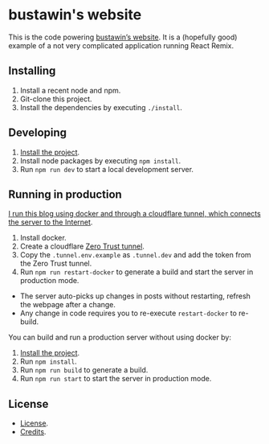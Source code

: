 # bustawin's website

This is the code powering [bustawin’s website](https://busta.win).
It is a (hopefully good) example of a not very complicated application running React Remix.

## Installing

1. Install a recent node and npm.
2. Git-clone this project.
3. Install the dependencies by executing `./install`.

## Developing

1. [Install the project](#installing).
2. Install node packages by executing `npm install`.
3. Run `npm run dev` to start a local development server.

## Running in production

[I run this blog using docker and through a cloudflare tunnel, which connects the server to the
Internet](https://busta.win/posts/building-blog).

1. Install docker.
2. Create a cloudflare [Zero Trust tunnel](https://busta.win/posts/building-blog).
3. Copy the `.tunnel.env.example` as `.tunnel.dev` and add the token from the Zero Trust tunnel.
4. Run `npm run restart-docker` to generate a build and start the server in production mode.

* The server auto-picks up changes in posts without restarting, refresh the webpage after a change.
* Any change in code requires you to re-execute `restart-docker` to re-build.

You can build and run a production server without using docker by:

1. [Install the project](#installing).
2. Run `npm install`.
3. Run `npm run build` to generate a build.
4. Run `npm run start` to start the server in production mode.

## License

* [License](https://busta.win/about#License).
* [Credits](./CREDITS.txt).